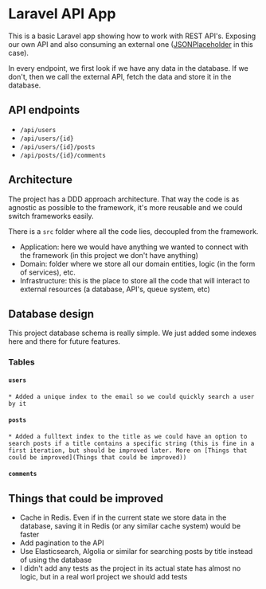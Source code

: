 # Laravel API App

This is a basic Laravel app showing how to work with REST API's. Exposing our own API and also consuming an external one ([JSONPlaceholder](http://jsonplaceholder.typicode.com/) in this case).

In every endpoint, we first look if we have any data in the database. If we don't, then we call the external API, fetch the data and store it in the database.

## API endpoints

* `/api/users`
* `/api/users/{id}`
* `/api/users/{id}/posts`
* `/api/posts/{id}/comments`

## Architecture

The project has a DDD approach architecture. That way the code is as agnostic as possible to the framework, it's more reusable and we could switch frameworks easily.

There is a `src` folder where all the code lies, decoupled from the framework.

* Application: here we would have anything we wanted to connect with the framework (in this project we don't have anything)
* Domain: folder where we store all our domain entities, logic (in the form of services), etc.
* Infrastructure: this is the place to store all the code that will interact to external resources (a database, API's, queue system, etc)

## Database design

This project database schema is really simple. We just added some indexes here and there for future features.

### Tables

#### `users`
    * Added a unique index to the email so we could quickly search a user by it

#### `posts`
    * Added a fulltext index to the title as we could have an option to search posts if a title contains a specific string (this is fine in a first iteration, but should be improved later. More on [Things that could be improved](Things that could be improved))

#### `comments`

## Things that could be improved

* Cache in Redis. Even if in the current state we store data in the database, saving it in Redis (or any similar cache system) would be faster
* Add pagination to the API
* Use Elasticsearch, Algolia or similar for searching posts by title instead of using the database
* I didn't add any tests as the project in its actual state has almost no logic, but in a real worl project we should add tests

